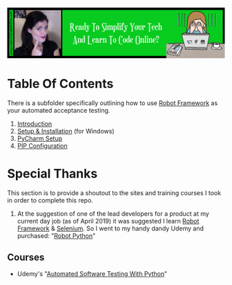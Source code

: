 <a href='https://www.learntocodeonline.com/'>![Learn To Code Online By Clicking Here](../Images/learn-to-code-online.png?raw=true "Learn To Code Online")</a>

# Table Of Contents

There is a subfolder specifically outlining how to use [Robot Framework](https://robotframework.org/) as your automated acceptance testing. 

1. [Introduction](01_Introduction.MD)
2. [Setup & Installation](02_SETUP_Installation.MD) (for Windows)
3. [PyCharm Setup](03_Setup_PyCharm.MD)
4. [PIP Configuration](04_Configure_PIP.MD)

# Special Thanks

This section is to provide a shoutout to the sites and training courses I took in order to complete this repo.

1. At the suggestion of one of the lead developers for a product at my current day job (as of April 2019) it was suggested I learn [Robot Framework](https://robotframework.org/) & [Selenium](https://www.seleniumhq.org/). So I went to my handy dandy Udemy and purchased:  "[Robot Python](https://www.udemy.com/robot-python/)"

## Courses

- Udemy's "[Automated Software Testing With Python](https://www.udemy.com/automated-software-testing-with-python)"
